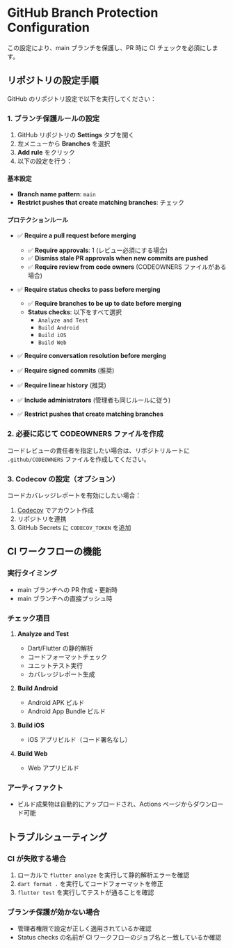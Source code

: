 # GitHub Branch Protection Configuration

この設定により、main ブランチを保護し、PR 時に CI チェックを必須にします。

## リポジトリの設定手順

GitHub のリポジトリ設定で以下を実行してください：

### 1. ブランチ保護ルールの設定

1. GitHub リポジトリの **Settings** タブを開く
2. 左メニューから **Branches** を選択
3. **Add rule** をクリック
4. 以下の設定を行う：

#### 基本設定
- **Branch name pattern**: `main`
- **Restrict pushes that create matching branches**: チェック

#### プロテクションルール
- ✅ **Require a pull request before merging**
  - ✅ **Require approvals**: 1 (レビュー必須にする場合)
  - ✅ **Dismiss stale PR approvals when new commits are pushed**
  - ✅ **Require review from code owners** (CODEOWNERS ファイルがある場合)

- ✅ **Require status checks to pass before merging**
  - ✅ **Require branches to be up to date before merging**
  - **Status checks**: 以下をすべて選択
    - `Analyze and Test`
    - `Build Android`
    - `Build iOS`
    - `Build Web`

- ✅ **Require conversation resolution before merging**
- ✅ **Require signed commits** (推奨)
- ✅ **Require linear history** (推奨)
- ✅ **Include administrators** (管理者も同じルールに従う)
- ✅ **Restrict pushes that create matching branches**

### 2. 必要に応じて CODEOWNERS ファイルを作成

コードレビューの責任者を指定したい場合は、リポジトリルートに `.github/CODEOWNERS` ファイルを作成してください。

### 3. Codecov の設定（オプション）

コードカバレッジレポートを有効にしたい場合：

1. [Codecov](https://codecov.io/) でアカウント作成
2. リポジトリを連携
3. GitHub Secrets に `CODECOV_TOKEN` を追加

## CI ワークフローの機能

### 実行タイミング
- main ブランチへの PR 作成・更新時
- main ブランチへの直接プッシュ時

### チェック項目
1. **Analyze and Test**
   - Dart/Flutter の静的解析
   - コードフォーマットチェック
   - ユニットテスト実行
   - カバレッジレポート生成

2. **Build Android**
   - Android APK ビルド
   - Android App Bundle ビルド

3. **Build iOS**
   - iOS アプリビルド（コード署名なし）

4. **Build Web**
   - Web アプリビルド

### アーティファクト
- ビルド成果物は自動的にアップロードされ、Actions ページからダウンロード可能

## トラブルシューティング

### CI が失敗する場合
1. ローカルで `flutter analyze` を実行して静的解析エラーを確認
2. `dart format .` を実行してコードフォーマットを修正
3. `flutter test` を実行してテストが通ることを確認

### ブランチ保護が効かない場合
- 管理者権限で設定が正しく適用されているか確認
- Status checks の名前が CI ワークフローのジョブ名と一致しているか確認